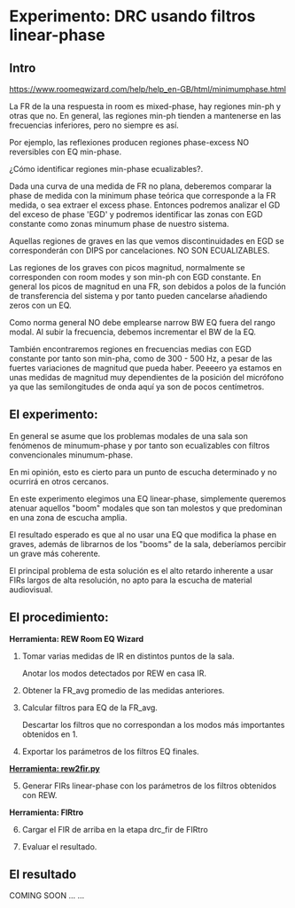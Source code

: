 # Experimento: DRC usando filtros linear-phase
 
## Intro

https://www.roomeqwizard.com/help/help_en-GB/html/minimumphase.html
 
La FR de la una respuesta in room es mixed-phase, hay regiones min-ph y otras que no. En general, las regiones min-ph tienden a mantenerse en las frecuencias inferiores, pero no siempre es así.
 
Por ejemplo, las reflexiones producen regiones phase-excess NO reversibles con EQ min-phase.
 
¿Cómo identificar regiones min-phase ecualizables?.

Dada una curva de una medida de FR no plana, deberemos comparar la phase de medida con la minimum phase teórica que corresponde a la FR medida, o sea extraer el excess phase. Entonces podremos analizar el GD del exceso de phase 'EGD' y podremos identificar las zonas con EGD constante como zonas minumum phase de nuestro sistema.
 
Aquellas regiones de graves en las que vemos discontinuidades en EGD se corresponderán con DIPS por cancelaciones. NO SON ECUALIZABLES.
 
Las regiones de los graves con picos magnitud, normalmente se corresponden con room modes y son min-ph con EGD constante. En general los picos de magnitud en una FR, son debidos a polos de la función de transferencia del sistema y por tanto pueden cancelarse añadiendo zeros con un EQ.
 
Como norma general NO debe emplearse narrow BW EQ fuera del rango modal. Al subir la frecuencia, debemos incrementar el BW de la EQ.
 
También encontraremos regiones en frecuencias medias con EGD constante por tanto son min-pha, como de 300 - 500 Hz, a pesar de las fuertes variaciones de magnitud que pueda haber. Peeeero ya estamos en unas medidas de magnitud muy dependientes de la posición del micrófono ya que las semilongitudes de onda aquí ya son de pocos centímetros.
 
## El experimento:
 
En general se asume que los problemas modales de una sala son fenómenos de minumum-phase y por tanto son ecualizables con filtros convencionales minumum-phase.
 
En mi opinión, esto es cierto para un punto de escucha determinado y no ocurrirá en otros cercanos.
 
En este experimento elegimos una EQ linear-phase, simplemente queremos atenuar aquellos "boom" modales que son tan molestos y que predominan en una zona de escucha amplia.
 
El resultado esperado es que al no usar una EQ que modifica la phase en graves, además de librarnos de los "booms" de la sala, deberíamos percibir un grave más coherente.

El principal problema de esta solución es el alto retardo inherente a usar FIRs largos de alta resolución, no apto para la escucha de material audiovisual.

## El procedimiento:
 
**Herramienta: REW Room EQ Wizard**
 
1. Tomar varias medidas de IR en distintos puntos de la sala.
 
    Anotar los modos detectados por REW en casa IR.
 
2. Obtener la FR_avg promedio de las medidas anteriores.
 
3. Calcular filtros para EQ de la FR_avg.
 
    Descartar los filtros que no correspondan a los modos más importantes obtenidos en 1.
 
4. Exportar los parámetros de los filtros EQ finales.
 
**[Herramienta: rew2fir.py](https://github.com/Rsantct/DRC/blob/master/drc_lin-pha/rew2fir.py)**
 
5. Generar FIRs linear-phase con los parámetros de los filtros obtenidos con REW.
 
**Herramienta: FIRtro**
 
6. Cargar el FIR de arriba en la etapa drc_fir de FIRtro
 
7. Evaluar el resultado.

## El resultado

COMING SOON ... ...
